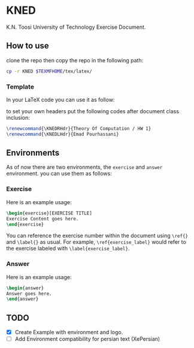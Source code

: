# KNED
K.N. Toosi University of Technology Exercise Document.

## How to use

clone the repo then copy the repo in the following path:

```sh
cp -r KNED $TEXMFHOME/tex/latex/
```

### Template 
In your LaTeX code you can use it as follow:

to set your own headers put the following codes after document class inclusion:

```latex
\renewcommand{\KNEDRHdr}{Theory Of Computation / HW 1}
\renewcommand{\KNEDLHdr}{Emad Pourhassani}
```


## Environments
As of now there are two environments, the `exercise` and `answer` environment.
you can use them as follows:

### Exercise
Here is an example usage:
```latex
\begin{exercise}[EXERCISE TITLE]
Exercise Content goes here.
\end{exercise}
```
You can reference the exercise number within the document using `\ref{}` and `\label{}` as usual. For example, `\ref{exercise_label}` would refer to the exercise labeled with `\label{exercise_label}`.

### Answer
Here is an example usage:
```latex
\begin{answer}
Answer goes here.
\end{answer}
```
## TODO

- [x] Create Example with environment and logo.
- [ ] Add Environment compatibility for persian text (XePersian)
